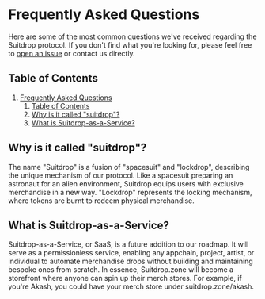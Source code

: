 # Frequently Asked Questions

Here are some of the most common questions we've received regarding the Suitdrop protocol. If you don't find what you're looking for, please feel free to [open an issue](https://github.com/Suitdrop/Suitdrop/issues/new) or contact us directly.

## Table of Contents

1. [Frequently Asked Questions](#frequently-asked-questions)
   1. [Table of Contents](#table-of-contents)
   2. [Why is it called "suitdrop"?](#why-is-it-called-suitdrop)
   3. [What is Suitdrop-as-a-Service?](#what-is-suitdrop-as-a-service)

## Why is it called "suitdrop"?

The name "Suitdrop" is a fusion of "spacesuit" and "lockdrop", describing the unique mechanism of our protocol. Like a spacesuit preparing an astronaut for an alien environment, Suitdrop equips users with exclusive merchandise in a new way. "Lockdrop" represents the locking mechanism, where tokens are burnt to redeem physical merchandise.

## What is Suitdrop-as-a-Service?

Suitdrop-as-a-Service, or SaaS, is a future addition to our roadmap. It will serve as a permissionless service, enabling any appchain, project, artist, or individual to automate merchandise drops without building and maintaining bespoke ones from scratch. In essence, Suitdrop.zone will become a storefront where anyone can spin up their merch stores. For example, if you're Akash, you could have your merch store under suitdrop.zone/akash.
